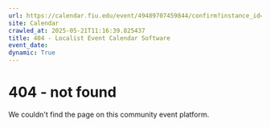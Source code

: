 ```yaml
---
url: https://calendar.fiu.edu/event/49489707459844/confirm?instance_id=49489707479311&return=https%3A%2F%2Fcalendar.fiu.edu%2Fcalendar%3Fevent_types%255B%255D%3D36918157286658
site: Calendar
crawled_at: 2025-05-21T11:16:39.825437
title: 404 - Localist Event Calendar Software
event_date: 
dynamic: True
---
```


# 404 - not found
We couldn't find the page on this community event platform.
